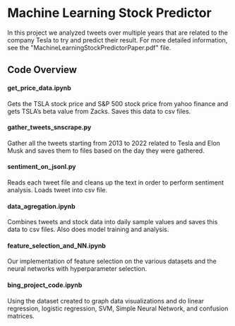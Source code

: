 # Machine Learning Stock Predictor

In this project we analyzed tweets over multiple years that are related to the company Tesla to try and predict their result. For more detailed information, see the 
"MachineLearningStockPredictorPaper.pdf" file.

## Code Overview

#### get_price_data.ipynb
Gets the TSLA stock price and S&P 500 stock price from yahoo finance and gets TSLA’s beta value from Zacks. Saves this data to csv files.

#### gather_tweets_snscrape.py
Gather all the tweets starting from 2013 to 2022 related to Tesla and Elon Musk and saves them to files based on the day they were gathered.

#### sentiment_on_jsonl.py
Reads each tweet file and cleans up the text in order to perform sentiment analysis. Loads tweet into csv file.

#### data_agregation.ipynb
Combines tweets and stock data into daily sample values and saves this data to csv files. Also does model training and analysis.

#### feature_selection_and_NN.ipynb
Our implementation of feature selection on the various datasets and the neural networks with hyperparameter selection. 

#### bing_project_code.ipynb
Using the dataset created to graph data visualizations and do linear regression, logistic regression, SVM, Simple Neural Network, and confusion matrices. 
